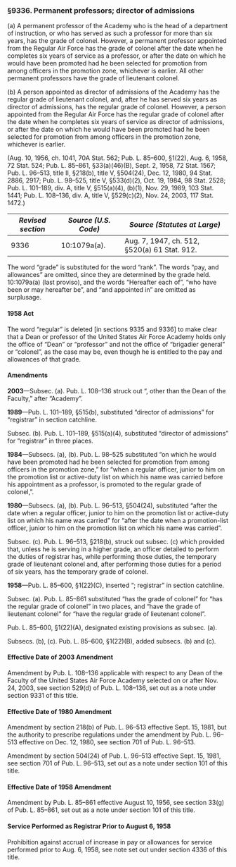 ### §9336. Permanent professors; director of admissions ###

(a) A permanent professor of the Academy who is the head of a department of instruction, or who has served as such a professor for more than six years, has the grade of colonel. However, a permanent professor appointed from the Regular Air Force has the grade of colonel after the date when he completes six years of service as a professor, or after the date on which he would have been promoted had he been selected for promotion from among officers in the promotion zone, whichever is earlier. All other permanent professors have the grade of lieutenant colonel.

(b) A person appointed as director of admissions of the Academy has the regular grade of lieutenant colonel, and, after he has served six years as director of admissions, has the regular grade of colonel. However, a person appointed from the Regular Air Force has the regular grade of colonel after the date when he completes six years of service as director of admissions, or after the date on which he would have been promoted had he been selected for promotion from among officers in the promotion zone, whichever is earlier.

(Aug. 10, 1956, ch. 1041, 70A Stat. 562; Pub. L. 85–600, §1(22), Aug. 6, 1958, 72 Stat. 524; Pub. L. 85–861, §33(a)(46)(B), Sept. 2, 1958, 72 Stat. 1567; Pub. L. 96–513, title II, §218(b), title V, §504(24), Dec. 12, 1980, 94 Stat. 2886, 2917; Pub. L. 98–525, title V, §533(d)(2), Oct. 19, 1984, 98 Stat. 2528; Pub. L. 101–189, div. A, title V, §515(a)(4), (b)(1), Nov. 29, 1989, 103 Stat. 1441; Pub. L. 108–136, div. A, title V, §529(c)(2), Nov. 24, 2003, 117 Stat. 1472.)

|*Revised section*|*Source (U.S. Code)*|        *Source (Statutes at Large)*        |
|-----------------|--------------------|--------------------------------------------|
|      9336       |    10:1079a(a).    |Aug. 7, 1947, ch. 512, §520(a) 61 Stat. 912.|

The word “grade” is substituted for the word “rank”. The words “pay, and allowances” are omitted, since they are determined by the grade held. 10:1079a(a) (last proviso), and the words “Hereafter each of”, “who have been or may hereafter be”, and “and appointed in” are omitted as surplusage.

#### 1958 Act ####

The word “regular” is deleted [in sections 9335 and 9336] to make clear that a Dean or professor of the United States Air Force Academy holds only the office of “Dean” or “professor” and not the office of “brigadier general” or “colonel”, as the case may be, even though he is entitled to the pay and allowances of that grade.

#### Amendments ####

**2003**—Subsec. (a). Pub. L. 108–136 struck out “, other than the Dean of the Faculty,” after “Academy”.

**1989**—Pub. L. 101–189, §515(b), substituted “director of admissions” for “registrar” in section catchline.

Subsec. (b). Pub. L. 101–189, §515(a)(4), substituted “director of admissions” for “registrar” in three places.

**1984**—Subsecs. (a), (b). Pub. L. 98–525 substituted “on which he would have been promoted had he been selected for promotion from among officers in the promotion zone,” for “when a regular officer, junior to him on the promotion list or active-duty list on which his name was carried before his appointment as a professor, is promoted to the regular grade of colonel,”.

**1980**—Subsecs. (a), (b). Pub. L. 96–513, §504(24), substituted “after the date when a regular officer, junior to him on the promotion list or active-duty list on which his name was carried” for “after the date when a promotion-list officer, junior to him on the promotion list on which his name was carried”.

Subsec. (c). Pub. L. 96–513, §218(b), struck out subsec. (c) which provided that, unless he is serving in a higher grade, an officer detailed to perform the duties of registrar has, while performing those duties, the temporary grade of lieutenant colonel and, after performing those duties for a period of six years, has the temporary grade of colonel.

**1958**—Pub. L. 85–600, §1(22)(C), inserted “; registrar” in section catchline.

Subsec. (a). Pub. L. 85–861 substituted “has the grade of colonel” for “has the regular grade of colonel” in two places, and “have the grade of lieutenant colonel” for “have the regular grade of lieutenant colonel”.

Pub. L. 85–600, §1(22)(A), designated existing provisions as subsec. (a).

Subsecs. (b), (c). Pub. L. 85–600, §1(22)(B), added subsecs. (b) and (c).

#### Effective Date of 2003 Amendment ####

Amendment by Pub. L. 108–136 applicable with respect to any Dean of the Faculty of the United States Air Force Academy selected on or after Nov. 24, 2003, see section 529(d) of Pub. L. 108–136, set out as a note under section 9331 of this title.

#### Effective Date of 1980 Amendment ####

Amendment by section 218(b) of Pub. L. 96–513 effective Sept. 15, 1981, but the authority to prescribe regulations under the amendment by Pub. L. 96–513 effective on Dec. 12, 1980, see section 701 of Pub. L. 96–513.

Amendment by section 504(24) of Pub. L. 96–513 effective Sept. 15, 1981, see section 701 of Pub. L. 96–513, set out as a note under section 101 of this title.

#### Effective Date of 1958 Amendment ####

Amendment by Pub. L. 85–861 effective August 10, 1956, see section 33(g) of Pub. L. 85–861, set out as a note under section 101 of this title.

#### Service Performed as Registrar Prior to August 6, 1958 ####

Prohibition against accrual of increase in pay or allowances for service performed prior to Aug. 6, 1958, see note set out under section 4336 of this title.